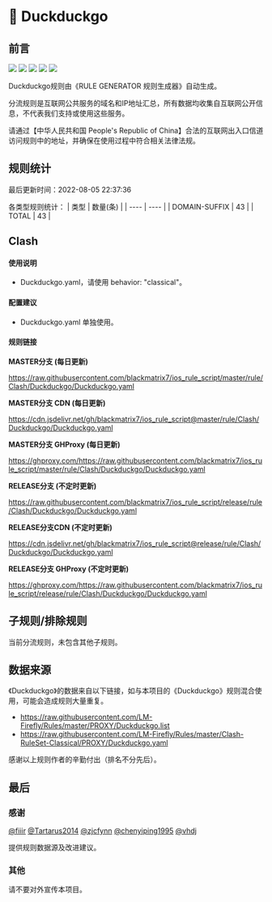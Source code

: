 # 🧸 Duckduckgo

## 前言

![](https://shields.io/badge/-移除重复规则-ff69b4) ![](https://shields.io/badge/-DOMAIN与DOMAIN--SUFFIX合并-green) ![](https://shields.io/badge/-DOMAIN--SUFFIX间合并-critical) ![](https://shields.io/badge/-DOMAIN--SUFFIX与DOMAIN--KEYWORD合并-blue) ![](https://shields.io/badge/-IP--CIDR(6)合并-blueviolet) 

Duckduckgo规则由《RULE GENERATOR 规则生成器》自动生成。

分流规则是互联网公共服务的域名和IP地址汇总，所有数据均收集自互联网公开信息，不代表我们支持或使用这些服务。

请通过【中华人民共和国 People's Republic of China】合法的互联网出入口信道访问规则中的地址，并确保在使用过程中符合相关法律法规。

## 规则统计

最后更新时间：2022-08-05 22:37:36

各类型规则统计：
| 类型 | 数量(条)  | 
| ---- | ----  |
| DOMAIN-SUFFIX | 43  | 
| TOTAL | 43  | 


## Clash 

#### 使用说明
- Duckduckgo.yaml，请使用 behavior: "classical"。

#### 配置建议
- Duckduckgo.yaml 单独使用。

#### 规则链接
**MASTER分支 (每日更新)**

https://raw.githubusercontent.com/blackmatrix7/ios_rule_script/master/rule/Clash/Duckduckgo/Duckduckgo.yaml

**MASTER分支 CDN (每日更新)**

https://cdn.jsdelivr.net/gh/blackmatrix7/ios_rule_script@master/rule/Clash/Duckduckgo/Duckduckgo.yaml

**MASTER分支 GHProxy (每日更新)**

https://ghproxy.com/https://raw.githubusercontent.com/blackmatrix7/ios_rule_script/master/rule/Clash/Duckduckgo/Duckduckgo.yaml

**RELEASE分支 (不定时更新)**

https://raw.githubusercontent.com/blackmatrix7/ios_rule_script/release/rule/Clash/Duckduckgo/Duckduckgo.yaml

**RELEASE分支CDN (不定时更新)**

https://cdn.jsdelivr.net/gh/blackmatrix7/ios_rule_script@release/rule/Clash/Duckduckgo/Duckduckgo.yaml

**RELEASE分支 GHProxy (不定时更新)**

https://ghproxy.com/https://raw.githubusercontent.com/blackmatrix7/ios_rule_script/release/rule/Clash/Duckduckgo/Duckduckgo.yaml

## 子规则/排除规则


当前分流规则，未包含其他子规则。

## 数据来源

《Duckduckgo》的数据来自以下链接，如与本项目的《Duckduckgo》规则混合使用，可能会造成规则大量重复。

- https://raw.githubusercontent.com/LM-Firefly/Rules/master/PROXY/Duckduckgo.list
- https://raw.githubusercontent.com/LM-Firefly/Rules/master/Clash-RuleSet-Classical/PROXY/Duckduckgo.yaml


感谢以上规则作者的辛勤付出（排名不分先后）。

## 最后

### 感谢

[@fiiir](https://github.com/fiiir) [@Tartarus2014](https://github.com/Tartarus2014) [@zjcfynn](https://github.com/zjcfynn) [@chenyiping1995](https://github.com/chenyiping1995) [@vhdj](https://github.com/vhdj)

提供规则数据源及改进建议。

### 其他

请不要对外宣传本项目。